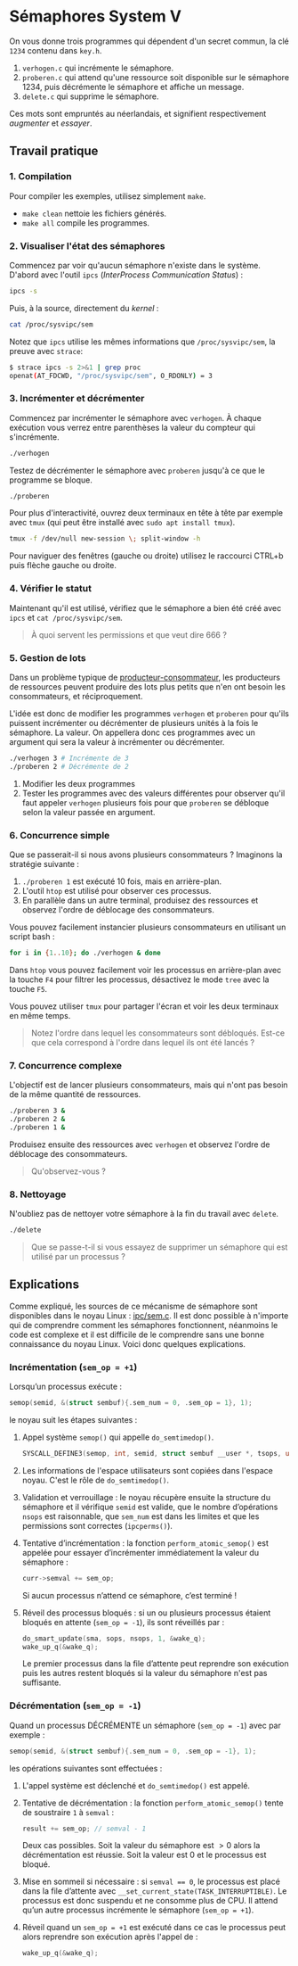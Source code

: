 # Sémaphores System V

On vous donne trois programmes qui dépendent d'un secret commun, la clé `1234` contenu dans `key.h`.

1. `verhogen.c` qui incrémente le sémaphore.
2. `proberen.c` qui attend qu'une ressource soit disponible sur le sémaphore 1234, puis décrémente le sémaphore et affiche un message.
3. `delete.c` qui supprime le sémaphore.

Ces mots sont empruntés au néerlandais, et signifient respectivement *augmenter* et *essayer*.

## Travail pratique

### 1. Compilation

Pour compiler les exemples, utilisez simplement `make`.

- `make clean` nettoie les fichiers générés.
- `make all` compile les programmes.

### 2. Visualiser l'état des sémaphores

Commencez par voir qu'aucun sémaphore n'existe dans le système. D'abord avec l'outil `ipcs` (*InterProcess Communication Status*) :

```bash
ipcs -s
```

Puis, à la source, directement du *kernel* :

```bash
cat /proc/sysvipc/sem
```

Notez que `ipcs` utilise les mêmes informations que `/proc/sysvipc/sem`, la preuve avec `strace`:

```bash
$ strace ipcs -s 2>&1 | grep proc
openat(AT_FDCWD, "/proc/sysvipc/sem", O_RDONLY) = 3
```

### 3. Incrémenter et décrémenter

Commencez par incrémenter le sémaphore avec `verhogen`. À chaque exécution vous verrez entre parenthèses la valeur du compteur qui s'incrémente.

```bash
./verhogen
```

Testez de décrémenter le sémaphore avec `proberen` jusqu'à ce que le programme se bloque.

```bash
./proberen
```

Pour plus d'interactivité, ouvrez deux terminaux en tête à tête par exemple avec `tmux` (qui peut être installé avec `sudo apt install tmux`).

```bash
tmux -f /dev/null new-session \; split-window -h
```

Pour naviguer des fenêtres (gauche ou droite) utilisez le raccourci CTRL+b puis flèche gauche ou droite.

### 4. Vérifier le statut

Maintenant qu'il est utilisé, vérifiez que le sémaphore a bien été créé avec `ipcs` et `cat /proc/sysvipc/sem`.

> À quoi servent les permissions et que veut dire 666 ?

### 5. Gestion de lots

Dans un problème typique de [producteur-consommateur](https://fr.wikipedia.org/wiki/Probl%C3%A8me_des_producteurs_et_des_consommateurs), les producteurs de ressources peuvent produire des lots plus petits que n'en ont besoin les consommateurs, et réciproquement.

L'idée est donc de modifier les programmes `verhogen` et `proberen` pour qu'ils puissent incrémenter ou décrémenter de plusieurs unités à la fois le sémaphore. La valeur. On appellera donc ces programmes avec un argument qui sera la valeur à incrémenter ou décrémenter.

```bash
./verhogen 3 # Incrémente de 3
./proberen 2 # Décrémente de 2
```

1. Modifier les deux programmes
2. Tester les programmes avec des valeurs différentes pour observer qu'il faut appeler `verhogen` plusieurs fois pour que `proberen` se débloque selon la valeur passée en argument.

### 6. Concurrence simple

Que se passerait-il si nous avons plusieurs consommateurs ? Imaginons la stratégie suivante :

1. `./proberen 1` est exécuté 10 fois, mais en arrière-plan.
2. L'outil `htop` est utilisé pour observer ces processus.
3. En parallèle dans un autre terminal, produisez des ressources et observez l'ordre de déblocage des consommateurs.

Vous pouvez facilement instancier plusieurs consommateurs en utilisant un script bash :

```bash
for i in {1..10}; do ./verhogen & done
```

Dans `htop` vous pouvez facilement voir les processus en arrière-plan avec la touche `F4` pour filtrer les processus, désactivez le mode `tree` avec la touche `F5`.

Vous pouvez utiliser `tmux` pour partager l'écran et voir les deux terminaux en même temps.

> Notez l'ordre dans lequel les consommateurs sont débloqués. Est-ce que cela correspond à l'ordre dans lequel ils ont été lancés ?

### 7. Concurrence complexe

L'objectif est de lancer plusieurs consommateurs, mais qui n'ont pas besoin de la même quantité de ressources.

```bash
./proberen 3 &
./proberen 2 &
./proberen 1 &
```

Produisez ensuite des ressources avec `verhogen` et observez l'ordre de déblocage des consommateurs.

> Qu'observez-vous ?

### 8. Nettoyage

N'oubliez pas de nettoyer votre sémaphore à la fin du travail avec `delete`.

```bash
./delete
```

> Que se passe-t-il si vous essayez de supprimer un sémaphore qui est utilisé par un processus ?

## Explications

Comme expliqué, les sources de ce mécanisme de sémaphore sont disponibles dans le noyau Linux : [ipc/sem.c](https://github.com/torvalds/linux/blob/master/ipc/sem.c). Il est donc possible à n'importe qui de comprendre comment les sémaphores fonctionnent, néanmoins le code est complexe et il est difficile de le comprendre sans une bonne connaissance du noyau Linux. Voici donc quelques explications.

### Incrémentation (`sem_op = +1`)

Lorsqu’un processus exécute :

```c
semop(semid, &(struct sembuf){.sem_num = 0, .sem_op = 1}, 1);
```

le noyau suit les étapes suivantes :

1. Appel système `semop()` qui appelle `do_semtimedop()`.

   ```c
   SYSCALL_DEFINE3(semop, int, semid, struct sembuf __user *, tsops, unsigned,  nsops)
   ```

2. Les informations de l'espace utilisateurs sont copiées dans l'espace noyau. C'est le rôle de `do_semtimedop()`.

3. Validation et verrouillage : le noyau récupère ensuite la structure du sémaphore et il vérifique `semid` est valide, que le nombre d’opérations `nsops` est raisonnable, que `sem_num` est dans les limites et que les permissions sont correctes (`ipcperms()`).

4. Tentative d’incrémentation : la fonction `perform_atomic_semop()` est appelée pour essayer d’incrémenter immédiatement la valeur du sémaphore :

   ```c
   curr->semval += sem_op;
   ```

   Si aucun processus n’attend ce sémaphore, c’est terminé !

5. Réveil des processus bloqués : si un ou plusieurs processus étaient bloqués en attente (`sem_op = -1`), ils sont réveillés par :

   ```c
   do_smart_update(sma, sops, nsops, 1, &wake_q);
   wake_up_q(&wake_q);
   ```

   Le premier processus dans la file d’attente peut reprendre son exécution puis les autres restent bloqués si la valeur du sémaphore n'est pas suffisante.

### Décrémentation (`sem_op = -1`)

Quand un processus DÉCRÉMENTE un sémaphore (`sem_op = -1`) avec par exemple :

```c
semop(semid, &(struct sembuf){.sem_num = 0, .sem_op = -1}, 1);
```

les opérations suivantes sont effectuées :

1. L'appel système est déclenché et `do_semtimedop()` est appelé.

2. Tentative de décrémentation : la fonction `perform_atomic_semop()` tente de soustraire `1` à `semval` :

   ```c
   result += sem_op; // semval - 1
   ```

   Deux cas possibles. Soit la valeur du sémaphore est $>0$ alors la décrémentation est réussie. Soit la valeur est $0$ et le processus est bloqué.

3. Mise en sommeil si nécessaire : si `semval == 0`, le processus est placé dans la file d’attente avec `__set_current_state(TASK_INTERRUPTIBLE)`. Le processus est donc suspendu et ne consomme plus de CPU. Il attend qu’un autre processus incrémente le sémaphore (`sem_op = +1`).

4. Réveil quand un `sem_op = +1` est exécuté dans ce cas le processus peut alors reprendre son exécution après l'appel de :

   ```c
   wake_up_q(&wake_q);
   ```
